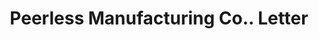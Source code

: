 ---
doi: 10.7916/D87M1KXX
date_other: '1890'
date_other_textual: 1890-1899
form: correspondence
genre:
- Letters (correspondence)
name:
- Peerless Manufacturing Co.
object_in_context_url: https://biggert.cul.columbia.edu/items/view/ave_biggert_00787
subject_hierarchical_geographic:
- Newport, New Hampshire, United States
subject_name:
- Peerless Manufacturing Co.
title: Peerless Manufacturing Co.. Letter
sort_title: Peerless Manufacturing Co.. Letter
call_number: ave_biggert_00787
coordinates:
- 43.36527777777778,-72.17333333333333
pid: ave_biggert_00787
identifiers: ave_biggert_00787
thumbnail: https://derivativo-2.library.columbia.edu/iiif/2/ldpd:345373/full/!256,256/0/native.jpg
permalink: "/biggert/ave_biggert_00787/"
layout: iiif-image-page
---